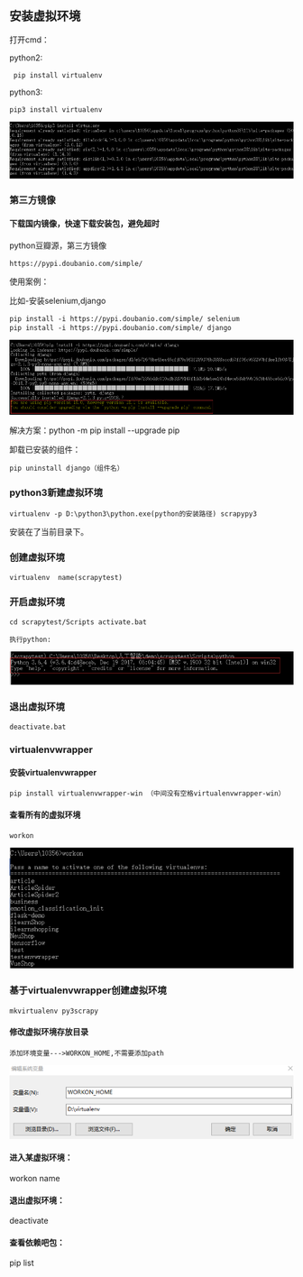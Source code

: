 
## 安装虚拟环境

打开cmd：

python2:
```
 pip install virtualenv
```
  python3:   
  ```
  pip3 install virtualenv
  ```
  ![这是图片](./images/1.png)
  
###  第三方镜像
 
 #### 下载国内镜像，快速下载安装包，避免超时
 
 python豆瓣源，第三方镜像
 
 ```
 https://pypi.doubanio.com/simple/
 ```
 使用案例：
 
 比如-安装selenium,django
 
 ```
 pip install -i https://pypi.doubanio.com/simple/ selenium
 pip install -i https://pypi.doubanio.com/simple/ django
 ```
   ![这是图片](./images/2.png)
  
  解决方案：python -m pip install --upgrade pip
  
  卸载已安装的组件：
  ```
  pip uninstall django（组件名）
  ```
  ### python3新建虚拟环境
  ```
  virtualenv -p D:\python3\python.exe(python的安装路径) scrapypy3
  ```
  安装在了当前目录下。
  
  ### 创建虚拟环境
  ```
  virtualenv  name(scrapytest)
  ```
  
  ### 开启虚拟环境
  
  ```
  cd scrapytest/Scripts activate.bat
  ```
    执行python:
	
  ![这是图片](./images/3.png)
  
  ### 退出虚拟环境
	
  ```
  deactivate.bat
  ```
	
	
### virtualenvwrapper

#### 安装virtualenvwrapper
```
pip install virtualenvwrapper-win （中间没有空格virtualenvwrapper-win）	
```
#### 查看所有的虚拟环境
```
workon	
```
  ![这是图片](./images/4.png)


### 基于virtualenvwrapper创建虚拟环境
```
mkvirtualenv py3scrapy
```
#### 修改虚拟环境存放目录

```
添加环境变量--->WORKON_HOME,不需要添加path
```
![这是图片](./images/5.png)

#### 进入某虚拟环境：
workon name
#### 退出虚拟环境：
deactivate

#### 查看依赖吧包： 

pip list